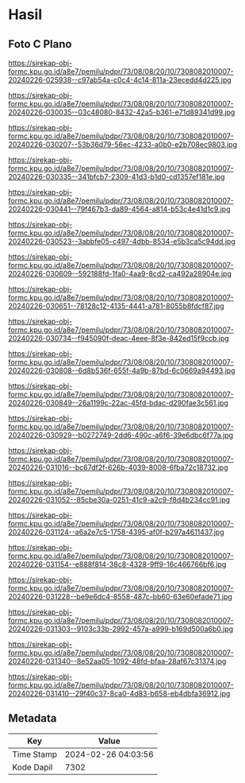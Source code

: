# Hasil

## Foto C Plano

https://sirekap-obj-formc.kpu.go.id/a8e7/pemilu/pdpr/73/08/08/20/10/7308082010007-20240226-025938--c97ab54a-c0c4-4c14-811a-23ecedd4d225.jpg

https://sirekap-obj-formc.kpu.go.id/a8e7/pemilu/pdpr/73/08/08/20/10/7308082010007-20240226-030035--03c48080-8432-42a5-b361-e71d89341d99.jpg

https://sirekap-obj-formc.kpu.go.id/a8e7/pemilu/pdpr/73/08/08/20/10/7308082010007-20240226-030207--53b36d79-56ec-4233-a0b0-e2b708ec9803.jpg

https://sirekap-obj-formc.kpu.go.id/a8e7/pemilu/pdpr/73/08/08/20/10/7308082010007-20240226-030335--341bfcb7-2309-41d3-b1d0-cd1357ef181e.jpg

https://sirekap-obj-formc.kpu.go.id/a8e7/pemilu/pdpr/73/08/08/20/10/7308082010007-20240226-030441--79f467b3-da89-4564-a814-b53c4e41d1c9.jpg

https://sirekap-obj-formc.kpu.go.id/a8e7/pemilu/pdpr/73/08/08/20/10/7308082010007-20240226-030523--3abbfe05-c497-4dbb-8534-e5b3ca5c94dd.jpg

https://sirekap-obj-formc.kpu.go.id/a8e7/pemilu/pdpr/73/08/08/20/10/7308082010007-20240226-030609--592188fd-1fa0-4aa9-8cd2-ca492a28904e.jpg

https://sirekap-obj-formc.kpu.go.id/a8e7/pemilu/pdpr/73/08/08/20/10/7308082010007-20240226-030651--78128c12-4135-4441-a781-8055b8fdcf87.jpg

https://sirekap-obj-formc.kpu.go.id/a8e7/pemilu/pdpr/73/08/08/20/10/7308082010007-20240226-030734--f945090f-deac-4eee-8f3e-842ed15f9ccb.jpg

https://sirekap-obj-formc.kpu.go.id/a8e7/pemilu/pdpr/73/08/08/20/10/7308082010007-20240226-030808--6d8b536f-655f-4a9b-87bd-6c0669a94493.jpg

https://sirekap-obj-formc.kpu.go.id/a8e7/pemilu/pdpr/73/08/08/20/10/7308082010007-20240226-030849--26a1199c-22ac-45fd-bdac-d290fae3c561.jpg

https://sirekap-obj-formc.kpu.go.id/a8e7/pemilu/pdpr/73/08/08/20/10/7308082010007-20240226-030929--b0272749-2dd6-490c-a6f6-39e6dbc6f77a.jpg

https://sirekap-obj-formc.kpu.go.id/a8e7/pemilu/pdpr/73/08/08/20/10/7308082010007-20240226-031016--bc67df2f-626b-4039-8008-6fba72c18732.jpg

https://sirekap-obj-formc.kpu.go.id/a8e7/pemilu/pdpr/73/08/08/20/10/7308082010007-20240226-031052--85cbe30a-0251-41c9-a2c9-f8d4b234cc91.jpg

https://sirekap-obj-formc.kpu.go.id/a8e7/pemilu/pdpr/73/08/08/20/10/7308082010007-20240226-031124--a6a2e7c5-1758-4395-af0f-b297a4611437.jpg

https://sirekap-obj-formc.kpu.go.id/a8e7/pemilu/pdpr/73/08/08/20/10/7308082010007-20240226-031154--e888f814-38c8-4328-9ff9-16c466766bf6.jpg

https://sirekap-obj-formc.kpu.go.id/a8e7/pemilu/pdpr/73/08/08/20/10/7308082010007-20240226-031228--be9e6dc4-8558-487c-bb60-63e60efade71.jpg

https://sirekap-obj-formc.kpu.go.id/a8e7/pemilu/pdpr/73/08/08/20/10/7308082010007-20240226-031303--9103c33b-2992-457a-a999-b169d500a6b0.jpg

https://sirekap-obj-formc.kpu.go.id/a8e7/pemilu/pdpr/73/08/08/20/10/7308082010007-20240226-031340--8e52aa05-1092-48fd-bfaa-28af67c31374.jpg

https://sirekap-obj-formc.kpu.go.id/a8e7/pemilu/pdpr/73/08/08/20/10/7308082010007-20240226-031410--29f40c37-8ca0-4d83-b658-eb4dbfa36912.jpg


## Metadata

| Key        | Value               |
| ---------- | ------------------- |
| Time Stamp | 2024-02-26 04:03:56 |
| Kode Dapil | 7302                |



